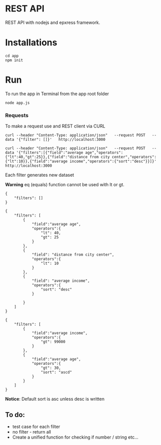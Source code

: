 # REST API 

REST API with nodejs and epxress framework. 

# Installations
```
cd app
npm init
```

# Run
To run the app in Terminal from the app root folder 

`node app.js`

### Requests
To make a request use and REST client via CURL
```
curl --header "Content-Type: application/json"   --request POST   --data '{"filter": []}'   http://localhost:3000

curl --header "Content-Type: application/json"   --request POST   --data '{"filters":[{"field":"average age","operators":{"lt":40,"gt":25}},{"field":"distance from city center","operators":{"lt":10}},{"field":"average income","operators":{"sort":"desc"}}]}' http://localhost:3000
```

Each filter generates new dataset


**Warning** eq (equals) function cannot be used with lt or gt. 

```
{
    "filters": []
}

{
    "filters": [
        {
            "field":"average age",
            "operators":{
                "lt": 40,
                "gt": 25
            }
        },
        {
            "field": "distance from city center",
            "operators":{
                "lt": 10
            }
        },
        {
            "field": "average income",
            "operators":{
                "sort": "desc"
            }
        
        }
    ]
}

{
    "filters": [
        {
            "field":"average income",
            "operators":{
                "gt": 99000
            }
        },
        {
            "field":"average age",
            "operators":{
            	"gt": 30,
                "sort": "ascd"
            }
        }
    ]
}
```

**Notice**: Default sort is asc unless desc is written

## To do:

 * test case for each filter
 * no filter - return all 
 * Create a unified function for checking if number / string etc...

